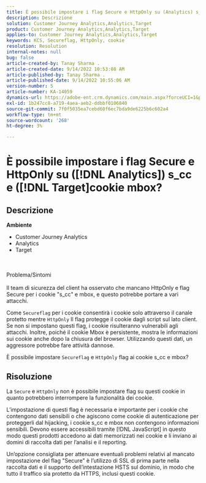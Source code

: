 ```yaml
---
title: È possibile impostare i flag Secure e HttpOnly su (Analytics) s_cc e ([!DNL Target]cookie mbox?
description: Descrizione
solution: Customer Journey Analytics,Analytics,Target
product: Customer Journey Analytics,Analytics,Target
applies-to: Customer Journey Analytics,Analytics,Target
keywords: KCS, Secureflag, HttpOnly, cookie
resolution: Resolution
internal-notes: null
bug: false
article-created-by: Tanay Sharma .
article-created-date: 9/14/2022 10:53:08 AM
article-published-by: Tanay Sharma .
article-published-date: 9/14/2022 10:55:06 AM
version-number: 5
article-number: KA-14059
dynamics-url: https://adobe-ent.crm.dynamics.com/main.aspx?forceUCI=1&pagetype=entityrecord&etn=knowledgearticle&id=f8741f6a-1b34-ed11-9db1-002248086735
exl-id: 1b247cc8-a719-4aea-aeb2-ddbbf0106840
source-git-commit: 7f0f5035ea7cebd60f6ec7bda9de6225b6c602a4
workflow-type: tm+mt
source-wordcount: '268'
ht-degree: 3%

---
```


# È possibile impostare i flag Secure e HttpOnly su ([!DNL Analytics]) s_cc e ([!DNL Target]cookie mbox?

## Descrizione

<b>Ambiente</b>
- Customer Journey Analytics
- Analytics
- Target



<br><br>Problema/Sintomi<br><br>
Il team di sicurezza del client ha osservato che mancano HttpOnly e flag Secure per i cookie &quot;s_cc&quot; e mbox, e questo potrebbe portare a vari attacchi.

Come `Secureflag` per i cookie consentirà i cookie solo attraverso il canale protetto mentre `HttpOnly` Il flag protegge il cookie dagli script sul lato client. Se non si impostano questi flag, i cookie risulteranno vulnerabili agli attacchi. Inoltre, poiché il cookie Mbox è persistente, mostra le informazioni sui cookie anche dopo la chiusura del browser. Utilizzando questi dati, un aggressore potrebbe fare attività dannose.

È possibile impostare `Secureflag` e `HttpOnly` flag ai cookie s_cc e mbox?


## Risoluzione


La `Secure` e `HttpOnly` non è possibile impostare flag su questi cookie in quanto potrebbero interrompere la funzionalità dei cookie.

L’impostazione di questi flag è necessaria e importante per i cookie che contengono dati sensibili o che agiscono come cookie di autenticazione per proteggerli dal hijacking, i cookie s_cc e mbox non contengono informazioni sensibili. Devono essere accessibili tramite [!DNL JavaScript] in questo modo questi prodotti accedono ai dati memorizzati nei cookie e li inviano ai domini di raccolta dati per l’analisi e il reporting.

Un’opzione consigliata per attenuare eventuali problemi relativi al mancato impostazione del flag &quot;Secure&quot; è l’utilizzo di SSL di prima parte nella raccolta dati e il supporto dell’intestazione HSTS sul dominio, in modo che tutto il traffico sia protetto da HTTPS, inclusi questi cookie.

